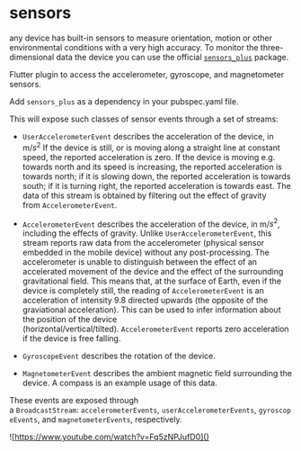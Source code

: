 # sensors

any device has built-in sensors to measure orientation, motion or other environmental conditions with a very high accuracy. To monitor the three-dimensional data the device
 you can use the official [`sensors_plus`](https://pub.dev/packages/sensors_plus) package.

Flutter plugin to access the accelerometer, gyroscope, and magnetometer sensors.

Add `sensors_plus` as a dependency in your pubspec.yaml file.

This will expose such classes of sensor events through a set of streams:

- `UserAccelerometerEvent` describes the acceleration of the device, in m/$s^2$ If the device is still, or is moving along a straight line at constant speed, the reported acceleration is zero. If the device is moving e.g. towards north and its speed is increasing, the reported acceleration is towards north; if it is slowing down, the reported acceleration is towards south; if it is turning right, the reported acceleration is towards east. The data of this stream is obtained by filtering out the effect of gravity from `AccelerometerEvent`.

- `AccelerometerEvent` describes the acceleration of the device, in m/$s^2$, including the effects of gravity. Unlike `UserAccelerometerEvent`, this stream reports raw data from the accelerometer (physical sensor embedded in the mobile device) without any post-processing. The accelerometer is unable to distinguish between the effect of an accelerated movement of the device and the effect of the surrounding gravitational field. This means that, at the surface of Earth, even if the device is completely still, the reading of `AccelerometerEvent` is an acceleration of intensity 9.8 directed upwards (the opposite of the graviational acceleration). This can be used to infer information about the position of the device (horizontal/vertical/tilted). `AccelerometerEvent` reports zero acceleration if the device is free falling.

- `GyroscopeEvent` describes the rotation of the device.
- `MagnetometerEvent` describes the ambient magnetic field surrounding the device. A compass is an example usage of this data.

These events are exposed through a `BroadcastStream`: `accelerometerEvents`, `userAccelerometerEvents`, `gyroscopeEvents`, and `magnetometerEvents`, respectively.

![https://www.youtube.com/watch?v=Fq5zNPJufD0]()
